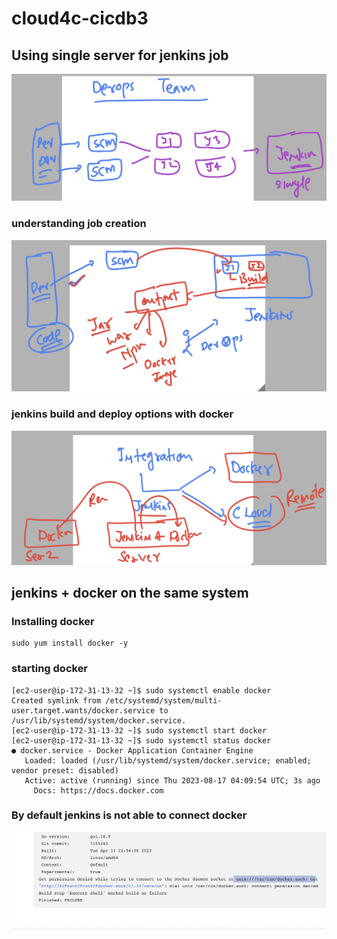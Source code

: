 # cloud4c-cicdb3

## Using single server for jenkins job 

<img src="jenkins.png">

### understanding job creation 

<img src="jc.png">

### jenkins build and deploy options with docker 

<img src="dockerj.png">

## jenkins + docker on the same system 

### Installing docker 

```
sudo yum install docker -y
```

### starting docker 

```
[ec2-user@ip-172-31-13-32 ~]$ sudo systemctl enable docker 
Created symlink from /etc/systemd/system/multi-user.target.wants/docker.service to /usr/lib/systemd/system/docker.service.
[ec2-user@ip-172-31-13-32 ~]$ sudo systemctl start docker 
[ec2-user@ip-172-31-13-32 ~]$ sudo systemctl status docker 
● docker.service - Docker Application Container Engine
   Loaded: loaded (/usr/lib/systemd/system/docker.service; enabled; vendor preset: disabled)
   Active: active (running) since Thu 2023-08-17 04:09:54 UTC; 3s ago
     Docs: https://docs.docker.com
```

### By default jenkins is not able to connect docker 

<img src="prob.png">







